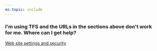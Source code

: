 ```yaml
---
ms.topic: include
---
```


### I'm using TFS and the URLs in the sections above don't work for me. Where can I get help?

[Web site settings and security](../../../../security/websitesettings.md)
